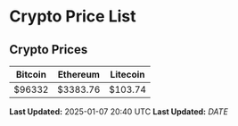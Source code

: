 # Crypto Price List

## Crypto Prices
| Bitcoin | Ethereum | Litecoin |
| ------- | -------- | -------- |
| $96332 | $3383.76 | $103.74 |
**Last Updated:** 2025-01-07 20:40 UTC
**Last Updated:** $DATE$
